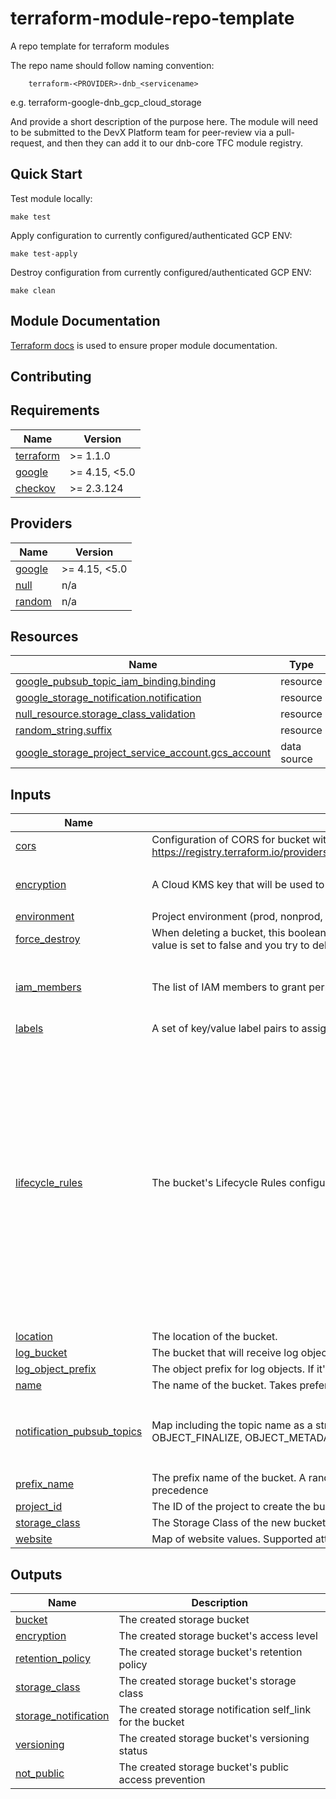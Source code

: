 # terraform-module-repo-template
A repo template for terraform modules

The repo name should follow naming convention:

        terraform-<PROVIDER>-dnb_<servicename>

e.g.
        terraform-google-dnb_gcp_cloud_storage

And provide a short description of the purpose here. The module will need to be submitted to the DevX Platform team for peer-review via a pull-request, and then they can add it to our dnb-core TFC module registry.


## Quick Start

Test module locally:
```
make test
```

Apply configuration to currently configured/authenticated GCP ENV:
```
make test-apply
```

Destroy configuration from currently configured/authenticated GCP ENV:
```
make clean
```

## Module Documentation
[Terraform docs](https://github.com/terraform-docs/terraform-docs) is used to ensure proper module documentation.

## Contributing


<!-- BEGINNING OF PRE-COMMIT-TERRAFORM DOCS HOOK -->
## Requirements

| Name | Version |
|------|---------|
| <a name="requirement_terraform"></a> [terraform](#requirement\_terraform) | >= 1.1.0 |
| <a name="requirement_google"></a> [google](#requirement\_google) | >= 4.15, <5.0 |
| <a name="requirement_checkov"></a> [checkov](#requirement\_checkov) | >= 2.3.124 |

## Providers

| Name | Version |
|------|---------|
| <a name="provider_google"></a> [google](#provider\_google) | >= 4.15, <5.0 |
| <a name="provider_null"></a> [null](#provider\_null) | n/a |
| <a name="provider_random"></a> [random](#provider\_random) | n/a |

## Resources

| Name | Type |
|------|------|
| [google_pubsub_topic_iam_binding.binding](https://registry.terraform.io/providers/hashicorp/google/latest/docs/resources/pubsub_topic_iam_binding) | resource |
| [google_storage_notification.notification](https://registry.terraform.io/providers/hashicorp/google/latest/docs/resources/storage_notification) | resource |
| [null_resource.storage_class_validation](https://registry.terraform.io/providers/hashicorp/null/latest/docs/resources/resource) | resource |
| [random_string.suffix](https://registry.terraform.io/providers/hashicorp/random/latest/docs/resources/string) | resource |
| [google_storage_project_service_account.gcs_account](https://registry.terraform.io/providers/hashicorp/google/latest/docs/data-sources/storage_project_service_account) | data source |

## Inputs

| Name | Description | Type | Default | Required |
|------|-------------|------|---------|:--------:|
| <a name="input_cors"></a> [cors](#input\_cors) | Configuration of CORS for bucket with structure as defined in https://registry.terraform.io/providers/hashicorp/google/latest/docs/resources/storage_bucket#cors. | `any` | `[]` | no |
| <a name="input_encryption"></a> [encryption](#input\_encryption) | A Cloud KMS key that will be used to encrypt objects inserted into this bucket | <pre>object({<br>    default_kms_key_name = string<br>  })</pre> | `null` | no |
| <a name="input_environment"></a> [environment](#input\_environment) | Project environment (prod, nonprod, sandbox). | `string` | n/a | yes |
| <a name="input_force_destroy"></a> [force\_destroy](#input\_force\_destroy) | When deleting a bucket, this boolean option will delete all contained objects when set to true. If this value is set to false and you try to delete a bucket that contains objects, Terraform will fail. | `bool` | `false` | no |
| <a name="input_iam_members"></a> [iam\_members](#input\_iam\_members) | The list of IAM members to grant permissions on the bucket. Inherits project permissions by default. | <pre>list(object({<br>    role   = string<br>    member = string<br>  }))</pre> | `[]` | no |
| <a name="input_labels"></a> [labels](#input\_labels) | A set of key/value label pairs to assign to the bucket. | `map(string)` | `null` | no |
| <a name="input_lifecycle_rules"></a> [lifecycle\_rules](#input\_lifecycle\_rules) | The bucket's Lifecycle Rules configuration. | <pre>list(object({<br>    # Object with keys:<br>    # - type - The type of the action of this Lifecycle Rule. Supported values: Delete and SetStorageClass.<br>    # - storage_class - (Required if action type is SetStorageClass) The target Storage Class of objects affected by this Lifecycle Rule.<br>    action = any<br><br>    # Object with keys:<br>    # - age - (Optional) Minimum age of an object in days to satisfy this condition.<br>    # - created_before - (Optional) Creation date of an object in RFC 3339 (e.g. 2017-06-13) to satisfy this condition.<br>    # - with_state - (Optional) Match to live and/or archived objects. Supported values include: "LIVE", "ARCHIVED", "ANY".<br>    # - matches_storage_class - (Optional) Storage Class of objects to satisfy this condition. Supported values include: MULTI_REGIONAL, REGIONAL, NEARLINE, COLDLINE, STANDARD, DURABLE_REDUCED_AVAILABILITY.<br>    # - num_newer_versions - (Optional) Relevant only for versioned objects. The number of newer versions of an object to satisfy this condition.<br>    condition = any<br>  }))</pre> | <pre>[<br>  {<br>    "action": {<br>      "type": "Delete"<br>    },<br>    "condition": {<br>      "age": 30,<br>      "num_newer_versions": 2,<br>      "with_state": "ARCHIVED"<br>    }<br>  }<br>]</pre> | no |
| <a name="input_location"></a> [location](#input\_location) | The location of the bucket. | `string` | `"us-east4"` | no |
| <a name="input_log_bucket"></a> [log\_bucket](#input\_log\_bucket) | The bucket that will receive log objects. | `string` | `null` | no |
| <a name="input_log_object_prefix"></a> [log\_object\_prefix](#input\_log\_object\_prefix) | The object prefix for log objects. If it's not provided, by default GCS sets this to this bucket's name | `string` | `null` | no |
| <a name="input_name"></a> [name](#input\_name) | The name of the bucket. Takes preference over prefix\_name | `string` | `""` | no |
| <a name="input_notification_pubsub_topics"></a> [notification\_pubsub\_topics](#input\_notification\_pubsub\_topics) | Map including the topic name as a string and notification events as list of any of the following: OBJECT\_FINALIZE, OBJECT\_METADATA\_UPDATE, OBJECT\_DELETE, OBJECT\_ARCHIVE. | <pre>map(object({<br>    topic               = string<br>    notification_events = list(string)<br><br>  }))</pre> | `{}` | no |
| <a name="input_prefix_name"></a> [prefix\_name](#input\_prefix\_name) | The prefix name of the bucket.  A random suffix will be generated. Conflicts with 'name' which takes precedence | `string` | `""` | no |
| <a name="input_project_id"></a> [project\_id](#input\_project\_id) | The ID of the project to create the bucket in. | `string` | n/a | yes |
| <a name="input_storage_class"></a> [storage\_class](#input\_storage\_class) | The Storage Class of the new bucket. | `string` | `"STANDARD"` | no |
| <a name="input_website"></a> [website](#input\_website) | Map of website values. Supported attributes: main\_page\_suffix, not\_found\_page | `map(any)` | `{}` | no |

## Outputs

| Name | Description |
|------|-------------|
| <a name="output_bucket"></a> [bucket](#output\_bucket) | The created storage bucket |
| <a name="output_encryption"></a> [encryption](#output\_encryption) | The created storage bucket's access level |
| <a name="output_retention_policy"></a> [retention\_policy](#output\_retention\_policy) | The created storage bucket's retention policy |
| <a name="output_storage_class"></a> [storage\_class](#output\_storage\_class) | The created storage bucket's storage class |
| <a name="output_storage_notification"></a> [storage\_notification](#output\_storage\_notification) | The created storage notification self\_link for the bucket |
| <a name="output_versioning"></a> [versioning](#output\_versioning) | The created storage bucket's versioning status |
| <a name="output_not_public"></a> [not\_public](#output\_not\_public) | The created storage bucket's public access prevention |
<!-- END OF PRE-COMMIT-TERRAFORM DOCS HOOK -->